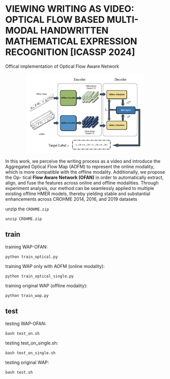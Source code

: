 # VIEWING WRITING AS VIDEO: OPTICAL FLOW BASED MULTI-MODAL HANDWRITTEN MATHEMATICAL EXPRESSION RECOGNITION [ICASSP 2024]
Offical implementation of Optical Flow Aware Network

<!-- <p align='center'>
  <b>
    <a href="https://github.com/Hanbo-Cheng/OFAN/paper.pdf">Paper</a>
    | 
    <a href="https://github.com/Hanbo-Cheng/OFAN/">Code</a> 
  </b>
</p>  -->
  <p align='center'>  
    <img src='./two-stream-slim.png' height='250'/>
  </p>

In this work, we perceive the writing process as a video and introduce the Aggregated Optical Flow Map (AOFM) to represent the online modality, which is more compatible with the offline modality. Additionally, we propose the Op-
tical **Flow Aware Network (OFAN)** in order to automatically extract, align, and fuse the features across online and offline modalities. Through experiment analysis, our method can be seamlessly applied to multiple existing offline HMER models, thereby yielding stable and substantial enhancements across CROHME 2014, 2016, and 2019 datasets

unzip the `CROHME.zip`


```
unzip CROHME.zip
```


## train
training WAP-OFAN:
```
python train_optical.py
```


training WAP only with AOFM (online modality):
```
python train_optical_single.py
```

training original WAP (offline modality):
```
python train_wap.py
```

## test

testing WAP-OFAN:
```
bash test_on.sh
```

testing test_on_single.sh:
```
bash test_on_single.sh
```

testing original WAP:
```
bash test.sh
```


